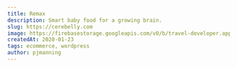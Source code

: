 ```yaml
---
title: Remax
description: Smart baby food for a growing brain.
slug: https://cerebelly.com
image: https://firebasestorage.googleapis.com/v0/b/travel-developer.appspot.com/o/work%2Fcerebelly.jpg?alt=media&token=9ff9fbf9-a4b5-4e04-8362-1273040cfb32
createdAt: 2020-01-23
tags: ecommerce, wordpress
author: pjmanning
---
```

